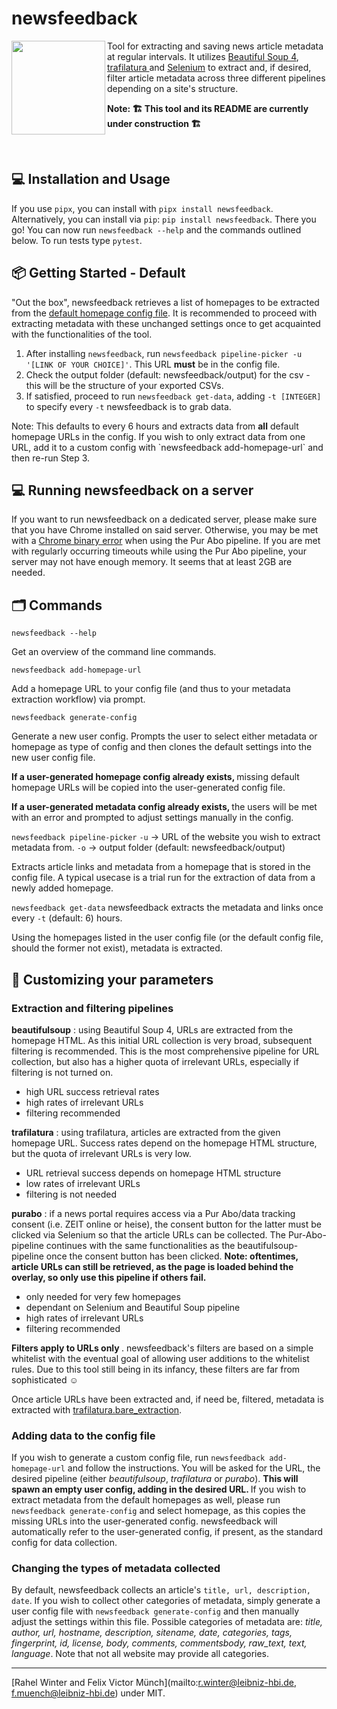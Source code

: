 # newsfeedback

<img align="left" src="https://user-images.githubusercontent.com/102800020/225603245-b1dfdda6-bbe2-4c13-aec2-0a10ff26e231.png" width="150"> 

Tool for extracting and saving news article metadata at regular intervals. It utilizes [Beautiful Soup 4](https://www.crummy.com/software/BeautifulSoup/), [trafilatura ](https://github.com/adbar/trafilatura) and [Selenium](https://www.selenium.dev/) to extract and, if desired, filter article metadata across three different pipelines depending on a site's structure.
<p>
<b>Note: 🏗 This tool and its README are currently under construction 🏗</b>
<p> <br> <p>

## 💻 Installation and Usage

If you use `pipx`, you can install with `pipx install newsfeedback`. Alternatively, you can install via `pip`: `pip install newsfeedback`.
There you go! You can now run `newsfeedback --help` and the commands outlined below. To run tests type `pytest`.   

## 📦 Getting Started - Default

"Out the box", newsfeedback retrieves a list of homepages to be extracted from the [default homepage config file](https://github.com/Leibniz-HBI/newsfeedback/blob/main/newsfeedback/defaults/default_homepage_config.yaml). It is recommended to proceed with extracting metadata with these unchanged settings once to get acquainted with the functionalities of the tool. 

1. After installing `newsfeedback`, run `newsfeedback pipeline-picker -u '[LINK OF YOUR CHOICE]'`. This URL **must** be in the config file. 
2. Check the output folder (default: newsfeedback/output) for the csv - this will be the structure of your exported CSVs.
3. If satisfied, proceed to run `newsfeedback get-data`, adding `-t [INTEGER]` to specify every `-t` newsfeedback is to grab data. 
<p>Note: This defaults to every 6 hours and extracts data from <b>all</b> default homepage URLs in the config. If you wish to only extract data from one URL, add it to a custom config with `newsfeedback add-homepage-url` and then re-run Step 3.

## 💻 Running newsfeedback on a server

If you want to run newsfeedback on a dedicated server, please make sure that you have Chrome installed on said server. Otherwise, you may be met with a [Chrome binary error](https://github.com/SergeyPirogov/webdriver_manager/issues/372) when using the Pur Abo pipeline. 
If you are met with regularly occurring timeouts while using the Pur Abo pipeline, your server may not have enough memory. It seems that at least 2GB are needed.

## 🗂 Commands

`newsfeedback --help` 
<p>Get an overview of the command line commands.

`newsfeedback add-homepage-url`
<p>Add a homepage URL to your config file (and thus to your metadata extraction workflow) via prompt.

`newsfeedback generate-config`
<p>Generate a new user config. Prompts the user to select either metadata or homepage as type of config and then clones the default settings into the new user config file. <p><b> If a user-generated homepage config already exists, </b>missing default homepage URLs will be copied into the user-generated config file. <p>
<b>If a user-generated metadata config already exists, </b>the users will be met with an error and prompted to adjust settings manually in the config.

`newsfeedback pipeline-picker` `-u` → URL of the website you wish to extract metadata from. `-o` → output folder (default: newsfeedback/output)
<p>Extracts article links and metadata from a homepage that is stored in the config file. A typical usecase is a trial run for the extraction of data from a newly added homepage.

`newsfeedback get-data` newsfeedback extracts the metadata and links once every `-t` (default: 6) hours.
<p>Using the homepages listed in the user config file (or the default config file, should the former not exist), metadata is extracted.

## 🎨 Customizing your parameters

### Extraction and filtering pipelines
<b>beautifulsoup</b> : using Beautiful Soup 4, URLs are extracted from the homepage HTML. As this initial URL collection is very broad, subsequent filtering is recommended. This is the most comprehensive pipeline for URL collection, but also has a higher quota of irrelevant URLs, especially if filtering is not turned on.
<ul>
<li> high URL success retrieval rates
<li> high rates of irrelevant URLs
<li> filtering recommended
</ul>
<b>trafilatura</b> : using trafilatura, articles are extracted from the given homepage URL. Success rates depend on the homepage HTML structure, but the quota of irrelevant URLs is very low.
<ul>
<li> URL retrieval success depends on homepage HTML structure
<li> low rates of irrelevant URLs
<li> filtering is not needed
</ul>
<b>purabo</b> : if a news portal requires access via a Pur Abo/data tracking consent (i.e. ZEIT online or heise), the consent button for the latter must be clicked via Selenium so that the article URLs can be collected. The Pur-Abo-pipeline continues with the same functionalities as the beautifulsoup-pipeline once the consent button has been clicked. <b>Note: oftentimes, article URLs can still be retrieved, as the page is loaded behind the overlay, so only use this pipeline if others fail.</b>
<ul>
<li> only needed for very few homepages
<li> dependant on Selenium and Beautiful Soup pipeline
<li> high rates of irrelevant URLs
<li> filtering recommended
</ul>


<b> Filters apply to URLs only </b>.  newsfeedback's filters are based on a simple whitelist with the eventual goal of allowing user additions to the whitelist rules. Due to this tool still being in its infancy, these filters are far from sophisticated ☺

Once article URLs have been extracted and, if need be, filtered, metadata is extracted with [trafilatura.bare_extraction](https://trafilatura.readthedocs.io/en/latest/corefunctions.html#bare-extraction). 

### Adding data to the config file
If you wish to generate a custom config file, run `newsfeedback add-homepage-url` and follow the instructions. You will be asked for the URL, the desired pipeline (either *beautifulsoup*, *trafilatura* or *purabo*). <b> This will spawn an empty user config, adding in the desired URL. </b> If you wish to extract metadata from the default homepages as well, please run `newsfeedback generate-config` and select homepage, as this copies the missing URLs into the user-generated config. newsfeedback will automatically refer to the user-generated config, if present, as the standard config for data collection.

### Changing the types of metadata collected
By default, newsfeedback collects an article's `title, url, description, date`. If you wish to collect other categories of metadata, simply generate a user config file with `newsfeedback generate-config` and then manually adjust the settings within this file. Possible categories of metadata are: <i>title, author, url,  hostname, description, sitename, date, categories, tags, fingerprint, id, license, body, comments, commentsbody, raw_text, text, language</i>. Note that not all website may provide all categories.

---

[Rahel Winter and Felix Victor Münch](mailto:r.winter@leibniz-hbi.de, f.muench@leibniz-hbi.de) under MIT.
